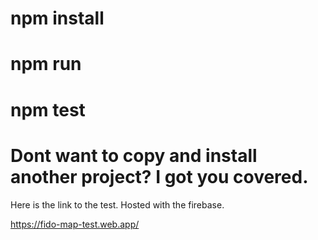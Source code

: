 # npm install

# npm run

# npm test

# Dont want to copy and install another project? I got you covered.

Here is the link to the test. Hosted with the firebase.

https://fido-map-test.web.app/
